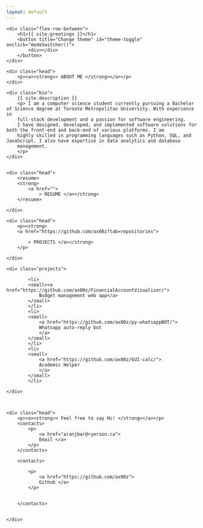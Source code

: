 ```yaml
---
layout: default
---
```

<section id="intro">
    
    <div class="flex-row-between">
        <h1>{{ site.greetings }}</h1>
        <button title="Change theme" id="theme-toggle" onclick="modeSwitcher()">
            <div></div>
        </button>
    </div>
    
    <div class="head">
        <p><a><strong>> ABOUT ME </strong></a></p>
    </div>

    <div class="bio">
	    {{ site.description }}
        <p> I am a computer science student currently pursuing a Bachelor of Science degree at Toronto Metropolitan University. With experience in
		full-stack development and a passion for software engineering.
		I have designed, developed, and implemented software solutions for both the front-end and back-end of various platforms. I am
		highly skilled in programming languages such as Python, SQL, and JavaScript. I also have expertise in data analytics and database
		management.
        </p>
    </div>

    
    <div class="head">
        <resume>
        <strong>
            <a href="">
                > RESUME </a></strong>
        </resume>
    
    </div>

    <div class="head">
        <p><strong>
        <a href="https://github.com/ax00z?tab=repositories">
            
            > PROJECTS </a></strong>
        </p>
        
    </div>

    <div class="projects"> 
        
            <li>
            <small><a href="https://github.com/ax00z/FinancialAccountVisualizer/">
                Budget management web app</a>
            </small>
            </li>
            <li>
            <small>
                <a href="https://github.com/ax00z/py-whatsappBOT/">
                Whatsapp auto-reply bot
                </a>
            </small>
            </li>    
            <li>
            <small>
                <a href="https://github.com/ax00z/GUI-calc/">
                Academic Helper
                </a>
            </small>
            </li>
        
    </div>
    
    

    <div class="head">
        <p><a><strong>> Feel free to say Hi! </strong></a></p>
        <contacts>    
            <p>
                <a href="aranjbar@ryerson.ca">
                Email </a>
            </p>
        </contacts>
        
        <contacts>
        
            <p>
                <a href="https://github.com/ax00z">
                Github </a>
            </p>
        
        
        </contacts>
        
        
    </div>
    
</section>


